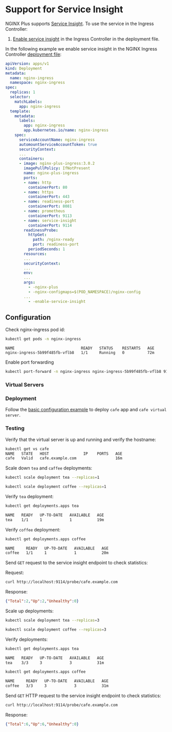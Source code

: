 # Support for Service Insight

NGINX Plus supports [Service Insight](https://docs.nginx.com/nginx-ingress-controller/logging-and-monitoring/service-insight/). To use the service in the Ingress Controller:

1. [Enable service insight](https://docs.nginx.com/nginx-ingress-controller/logging-and-monitoring/service-insight/#enabling-service-insight-endpoint) in the Ingress Controller in the deployment file.

In the following example we enable service insight in the NGINX Ingress Controller [deployment file](../../../deployments/deployment/nginx-plus-ingress.yaml):

```yaml
apiVersion: apps/v1
kind: Deployment
metadata:
  name: nginx-ingress
  namespace: nginx-ingress
spec:
  replicas: 1
  selector:
    matchLabels:
      app: nginx-ingress
  template:
    metadata:
      labels:
        app: nginx-ingress
        app.kubernetes.io/name: nginx-ingress
    spec:
      serviceAccountName: nginx-ingress
      automountServiceAccountToken: true
      securityContext:
      ...
      containers:
      - image: nginx-plus-ingress:3.0.2
        imagePullPolicy: IfNotPresent
        name: nginx-plus-ingress
        ports:
        - name: http
          containerPort: 80
        - name: https
          containerPort: 443
        - name: readiness-port
          containerPort: 8081
        - name: prometheus
          containerPort: 9113
        - name: service-insight
          containerPort: 9114
        readinessProbe:
          httpGet:
            path: /nginx-ready
            port: readiness-port
          periodSeconds: 1
        resources:
        ...
        securityContext:
        ...
        env:
        ...
        args:
          - -nginx-plus
          - -nginx-configmaps=$(POD_NAMESPACE)/nginx-config
        ...
          - -enable-service-insight

```

## Configuration

Check nginx-ingress pod id:
```bash
kubectl get pods -n nginx-ingress
```
```
NAME                             READY   STATUS    RESTARTS   AGE
nginx-ingress-5b99f485fb-vflb8   1/1     Running   0          72m
```

Enable port forwarding
```bash
kubectl port-forward -n nginx-ingress nginx-ingress-5b99f485fb-vflb8 9114:9114 &
```

### Virtual Servers

### Deployment

Follow the [basic configuration example](../basic-configuration/) to deploy `cafe` app and `cafe virtual server`. 

### Testing

Verify that the virtual server is up and running and verify the hostname:
```bash
kubectl get vs cafe
NAME   STATE   HOST               IP    PORTS   AGE
cafe   Valid   cafe.example.com                 16m
```

Scale down `tea` and `caffee` deployments:

```bash
kubectl scale deployment tea --replicas=1
```

```bash
kubectl scale deployment coffee --replicas=1
```

Verify `tea` deployment:

```bash
kubectl get deployments.apps tea
```

```bash
NAME   READY   UP-TO-DATE   AVAILABLE   AGE
tea    1/1     1            1           19m
```

Verify `coffee` deployment:

```bash
kubectl get deployments.apps coffee
```

```bash
NAME     READY   UP-TO-DATE   AVAILABLE   AGE
coffee   1/1     1            1           20m
```

Send `GET` request to the service insight endpoint to check statistics:

Request:

```bash
curl http://localhost:9114/probe/cafe.example.com
```

Response:

```json
{"Total":2,"Up":2,"Unhealthy":0}
```

Scale up deployments:

```bash
kubectl scale deployment tea --replicas=3
```

```bash
kubectl scale deployment coffee --replicas=3
```

Verify deployments:

```bash
kubectl get deployments.apps tea
```

```bash
NAME   READY   UP-TO-DATE   AVAILABLE   AGE
tea    3/3     3            3           31m
```

```bash
kubectl get deployments.apps coffee
```

```bash
NAME     READY   UP-TO-DATE   AVAILABLE   AGE
coffee   3/3     3            3           31m
```

Send `GET` HTTP request to the service insight endpoint to check statistics:

```bash
curl http://localhost:9114/probe/cafe.example.com
```

Response:

```json
{"Total":6,"Up":6,"Unhealthy":0}
```
